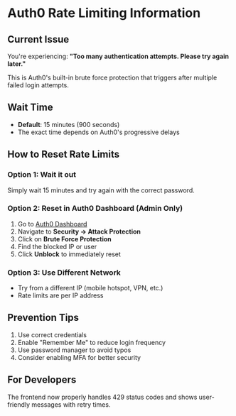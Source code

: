 # Auth0 Rate Limiting Information

## Current Issue
You're experiencing: **"Too many authentication attempts. Please try again later."**

This is Auth0's built-in brute force protection that triggers after multiple failed login attempts.

## Wait Time
- **Default**: 15 minutes (900 seconds)
- The exact time depends on Auth0's progressive delays

## How to Reset Rate Limits

### Option 1: Wait it out
Simply wait 15 minutes and try again with the correct password.

### Option 2: Reset in Auth0 Dashboard (Admin Only)
1. Go to [Auth0 Dashboard](https://manage.auth0.com)
2. Navigate to **Security → Attack Protection**
3. Click on **Brute Force Protection**
4. Find the blocked IP or user
5. Click **Unblock** to immediately reset

### Option 3: Use Different Network
- Try from a different IP (mobile hotspot, VPN, etc.)
- Rate limits are per IP address

## Prevention Tips
1. Use correct credentials
2. Enable "Remember Me" to reduce login frequency
3. Use password manager to avoid typos
4. Consider enabling MFA for better security

## For Developers
The frontend now properly handles 429 status codes and shows user-friendly messages with retry times.